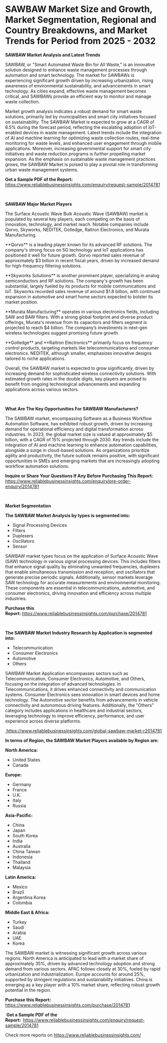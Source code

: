 <p><h1>SAWBAW Market Size and Growth, Market Segmentation, Regional and Country Breakdowns, and Market Trends for Period from 2025 -  2032</h1></p><p><strong>SAWBAW Market Analysis and Latest Trends</strong></p>
<p><p>SAWBAW, or "Smart Automated Waste Bin for All Waste," is an innovative solution designed to enhance waste management processes through automation and smart technology. The market for SAWBAWs is experiencing significant growth driven by increasing urbanization, rising awareness of environmental sustainability, and advancements in smart technology. As cities expand, effective waste management becomes critical, and SAWBAWs provide an efficient way to monitor and manage waste collection.</p><p>Market growth analysis indicates a robust demand for smart waste solutions, primarily led by municipalities and smart city initiatives focused on sustainability. The SAWBAW Market is expected to grow at a CAGR of 6.5% during the forecast period, reflecting the escalating adoption of IoT-enabled devices in waste management. Latest trends include the integration of AI and machine learning for optimizing waste collection routes, real-time monitoring for waste levels, and enhanced user engagement through mobile applications. Moreover, increasing governmental support for smart city initiatives and waste reduction programs is further propelling market expansion. As the emphasis on sustainable waste management practices grows, the SAWBAW Market is poised to play a pivotal role in transforming urban waste management systems.</p></p>
<p><strong>Get a Sample PDF of the Report:&nbsp;</strong> <a href="https://www.reliablebusinessinsights.com/enquiry/request-sample/2014781?utm_campaign=2239&utm_medium=2&utm_source=Github&utm_content=ia&utm_term=29032025&utm_id=sawbaw">https://www.reliablebusinessinsights.com/enquiry/request-sample/2014781</a></p>
<p>&nbsp;</p>
<p><strong>SAWBAW Major Market Players</strong></p>
<p><p>The Surface Acoustic Wave Bulk Acoustic Wave (SAWBAW) market is populated by several key players, each competing on the basis of innovation, technology, and market reach. Notable companies include Qorvo, Skyworks, NEDITEK, Golledge, Raltron Electronics, and Murata Manufacturing.</p><p>**Qorvo** is a leading player known for its advanced RF solutions. The company's strong focus on 5G technology and IoT applications has positioned it well for future growth. Qorvo reported sales revenue of approximately $3 billion in recent fiscal years, driven by increased demand for high-frequency filtering solutions.</p><p>**Skyworks Solutions** is another prominent player, specializing in analog semiconductors and RF solutions. The company's growth has been substantial, largely fueled by its products for mobile communications and IoT. Skyworks recorded sales revenue of around $1.8 billion, with continued expansion in automotive and smart home sectors expected to bolster its market position.</p><p>**Murata Manufacturing** operates in various electronics fields, including SAW and BAW filters. With a strong global footprint and diverse product offerings, Murata's revenue from its capacitors and filters segment is projected to reach $4 billion. The company’s investments in next-gen wireless technologies suggest promising future growth.</p><p>**Golledge** and **Raltron Electronics** primarily focus on frequency control products, targeting markets like telecommunications and consumer electronics. NEDITEK, although smaller, emphasizes innovative designs tailored to niche applications.</p><p>Overall, the SAWBAW market is expected to grow significantly, driven by increasing demand for sophisticated wireless connectivity solutions. With estimated growth rates in the double digits, key players are poised to benefit from ongoing technological advancements and expanding applications across various sectors.</p></p>
<p>&nbsp;</p>
<p><strong>What Are The Key Opportunities For SAWBAW Manufacturers?</strong></p>
<p><p>The SAWBAW market, encompassing Software as a Business Workflow Automation Software, has exhibited robust growth, driven by increasing demand for operational efficiency and digital transformation across industries. In 2023, the global market size is valued at approximately $5 billion, with a CAGR of 15% projected through 2030. Key trends include the integration of AI and machine learning to enhance automation capabilities, alongside a surge in cloud-based solutions. As organizations prioritize agility and productivity, the future outlook remains positive, with significant opportunities in SMEs and emerging markets that are increasingly adopting workflow automation solutions.</p></p>
<p><strong>Inquire or Share Your Questions If Any Before Purchasing This Report:</strong> <a href="https://www.reliablebusinessinsights.com/enquiry/pre-order-enquiry/2014781?utm_campaign=2239&utm_medium=2&utm_source=Github&utm_content=ia&utm_term=29032025&utm_id=sawbaw">https://www.reliablebusinessinsights.com/enquiry/pre-order-enquiry/2014781</a></p>
<p>&nbsp;</p>
<p><strong>Market Segmentation</strong></p>
<p><strong>The SAWBAW Market Analysis by types is segmented into:</strong></p>
<p><ul><li>Signal Processing Devices</li><li>Filters</li><li>Duplexers</li><li>Oscillators</li><li>Sensor</li></ul></p>
<p><p>SAWBAW market types focus on the application of Surface Acoustic Wave (SAW) technology in various signal processing devices. This includes filters that enhance signal quality by eliminating unwanted frequencies, duplexers that enable simultaneous transmission and reception, and oscillators that generate precise periodic signals. Additionally, sensor markets leverage SAW technology for accurate measurements and environmental monitoring. These components are essential in telecommunications, automotive, and consumer electronics, driving innovation and efficiency across multiple industries.</p></p>
<p><strong>Purchase this Report:&nbsp;</strong><a href="https://www.reliablebusinessinsights.com/purchase/2014781?utm_campaign=2239&utm_medium=2&utm_source=Github&utm_content=ia&utm_term=29032025&utm_id=sawbaw">https://www.reliablebusinessinsights.com/purchase/2014781</a></p>
<p>&nbsp;</p>
<p><strong>The SAWBAW Market Industry Research by Application is segmented into:</strong></p>
<p><ul><li>Telecommunication</li><li>Consumer Electronics</li><li>Automotive</li><li>Others</li></ul></p>
<p><p>SAWBAW Market Application encompasses sectors such as Telecommunication, Consumer Electronics, Automotive, and Others, focusing on the integration of advanced technologies. In Telecommunications, it drives enhanced connectivity and communication systems. Consumer Electronics sees innovation in smart devices and home technology. The Automotive sector benefits from advancements in vehicle connectivity and autonomous driving features. Additionally, the "Others" category includes applications in healthcare and industrial sectors, leveraging technology to improve efficiency, performance, and user experience across diverse platforms.</p></p>
<p><a href="https://www.reliablebusinessinsights.com/global-sawbaw-market-r2014781?utm_campaign=2239&utm_medium=2&utm_source=Github&utm_content=ia&utm_term=29032025&utm_id=sawbaw">&nbsp;https://www.reliablebusinessinsights.com/global-sawbaw-market-r2014781</a></p>
<p><strong>In terms of Region, the SAWBAW Market Players available by Region are:</strong></p>
<p>
    <p> <strong> North America: </strong>
        <ul>
            <li>United States</li>
            <li>Canada</li>
        </ul>
        </p> 
    <p> <strong> Europe: </strong>
        <ul>
            <li>Germany</li>
            <li>France</li>
            <li>U.K.</li>
            <li>Italy</li>
            <li>Russia</li>
        </ul>
        </p> 
    <p> <strong> Asia-Pacific: </strong>
        <ul>
            <li>China</li>
            <li>Japan</li>
            <li>South Korea</li>
            <li>India</li>
            <li>Australia</li>
            <li>China Taiwan</li>
            <li>Indonesia</li>
            <li>Thailand</li>
            <li>Malaysia</li>
        </ul>
        </p> 
    <p> <strong> Latin America: </strong>
        <ul>
            <li>Mexico</li>
            <li>Brazil</li>
            <li>Argentina Korea</li>
            <li>Colombia</li>
        </ul>
        </p> 
    <p> <strong> Middle East & Africa: </strong>
        <ul>
            <li>Turkey</li>
            <li>Saudi</li>
            <li>Arabia</li>
            <li>UAE</li>
            <li>Korea</li>
        </ul>
    </p>
    </p>
<p><p>The SAWBAW market is witnessing significant growth across various regions. North America is anticipated to lead with a market share of approximately 35%, driven by advanced technology adoption and strong demand from various sectors. APAC follows closely at 30%, fueled by rapid urbanization and industrialization. Europe accounts for around 25%, supported by stringent regulations and sustainability initiatives. China is emerging as a key player with a 10% market share, reflecting robust growth potential in the region.</p></p>
<p><strong>Purchase this Report: </strong><a href="https://www.reliablebusinessinsights.com/purchase/2014781?utm_campaign=2239&utm_medium=2&utm_source=Github&utm_content=ia&utm_term=29032025&utm_id=sawbaw">https://www.reliablebusinessinsights.com/purchase/2014781</a></p>
<p>&nbsp;<strong>Get a Sample PDF of the Report:&nbsp;&nbsp;</strong><a href="https://www.reliablebusinessinsights.com/enquiry/request-sample/2014781?utm_campaign=2239&utm_medium=2&utm_source=Github&utm_content=ia&utm_term=29032025&utm_id=sawbaw">https://www.reliablebusinessinsights.com/enquiry/request-sample/2014781</a></p>
<p><strong></strong></p>
<p>Check more reports on <a href="https://www.reliablebusinessinsights.com/?utm_campaign=2239&utm_medium=2&utm_source=Github&utm_content=ia&utm_term=29032025&utm_id=sawbaw">https://www.reliablebusinessinsights.com/</a></p>